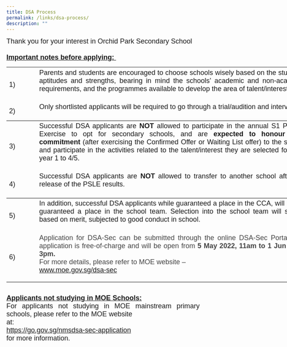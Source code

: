 ```yaml
---
title: DSA Process
permalink: /links/dsa-process/
description: ""
---
```

<div class="description ive_editable ive_ptod ive_content" id="_ptod_70101"><div style="text-align: justify;"><span style="font-family: arial, sans-serif; font-size: large; background-color: initial;">Thank you for your interest in Orchid Park Secondary School&nbsp; &nbsp;</span></div><font face="arial, sans-serif" size="4"><div style="text-align: justify;"><span style="font-family: arial, sans-serif; font-size: large;"><br></span></div><b><div style="text-align: justify;"><b style="font-family: arial, sans-serif; font-size: large; background-color: initial;"><u>Important notes before applying:&nbsp;</u></b></div></b></font><span style="text-align: justify; background-color: initial;"><table class="ive_eobj_center iveo_table ives_tab_modern3" style="font-size: 1em; width: 788px;"><tbody><tr><th style="text-align: justify; width: 67px;"><span style="font-weight: normal;"><font face="arial, sans-serif" size="4">1)</font></span></th><th style="text-align: justify; width: 721px;"><font face="arial, sans-serif" size="4"><span style="font-weight: 400;">Parents and students are encouraged to choose schools wisely based on the student’s aptitudes and strengths, bearing in mind the schools’ academic and non-academic requirements, and the programmes available to develop the area of talent/interest.&nbsp;</span><br><br></font></th></tr><tr><td style="text-align: justify; width: 60px;"><font face="arial, sans-serif" size="4">2)</font></td><td style="text-align: justify; width: 60px;"><font face="arial, sans-serif" size="4">Only shortlisted applicants will be required to go through a trial/audition and interview.<br><br></font></td></tr><tr><th style="text-align: justify;"><span style="font-weight: 400;"><font face="arial, sans-serif" size="4">3)</font></span></th><th style="text-align: justify;"><font face="arial, sans-serif" size="4"><span style="font-weight: 400;">Successful DSA applicants are </span>NOT<span style="font-weight: 400;"> allowed to participate in the annual S1 Posting Exercise to opt for secondary schools, and are </span>expected to honour their commitment<span style="font-weight: 400;"> (after exercising the Confirmed Offer or Waiting List offer) to the school, and participate in the activities related to the talent/interest they are selected for from year 1 to 4/5.</span><br><br></font></th></tr><tr><td style="text-align: justify;"><font face="arial, sans-serif" size="4">4)</font></td><td style="text-align: justify;"><font face="arial, sans-serif" size="4">Successful DSA applicants are <b>NOT</b> allowed to transfer to another school after the release of the PSLE results.<br><br></font></td></tr><tr><th style="text-align: justify;"><span style="font-weight: normal;"><font face="arial, sans-serif" size="4">5)</font></span></th><th style="text-align: justify;"><font face="arial, sans-serif" size="4"><span style="font-weight: 400;">In addition, successful DSA applicants while guaranteed a place in the CCA, will not be guaranteed a place in the school team. Selection into the school team will still be based on merit, subjected to good conduct in school.<br><br></span></font></th></tr><tr><td style="text-align: justify;"><font face="arial, sans-serif" size="4">6)</font></td><td><div style="text-align: justify;"><font face="arial, sans-serif" size="4" style=""><font color="#444444">Application for DSA-Sec can be submitted through the online DSA-Sec Portal. The application is free-of-charge and will be open from&nbsp;</font></font><span style="text-align: left;"><font color="#444444" face="arial, sans-serif" size="4"><b>5 May 2022, 11am to 1 Jun 2022, 3pm.</b>&nbsp;</font></span><font face="arial, sans-serif" size="4" style=""><br></font></div><div style="text-align: justify;"><span style="color: rgb(68, 68, 68);"><font face="arial, sans-serif" size="4">For more details, please refer to MOE website –</font></span></div><div style="text-align: justify;"><font face="arial, sans-serif" style="text-align: center;" size="4"><a href="https://www.moe.gov.sg/secondary/dsa" target="_blank">www.moe.gov.sg/dsa-sec</a></font></div><div style="text-align: justify;"><br></div></td></tr></tbody></table><br><div style="text-align: justify;"><b style="background-color: initial; text-align: left;"><u style=""><font face="arial, sans-serif" style="" size="4">Applicants not studying in MOE Schools:</font></u></b></div></span><font face="arial, sans-serif" size="4"><div style="text-align: justify;"><span style="background-color: initial;">For applicants not studying in MOE mainstream primary schools, please refer to the MOE website&nbsp;</span></div><div style="text-align: justify;"><span style="background-color: initial;">at:</span></div><div style="text-align: justify;"><span style="text-align: center; background-color: initial;"><a href="https://go.gov.sg/nmsdsa-sec-application" target="_blank">https://go.gov.sg/nmsdsa-sec-application</a></span></div>for more information.</font><br><br><div></div></div>
